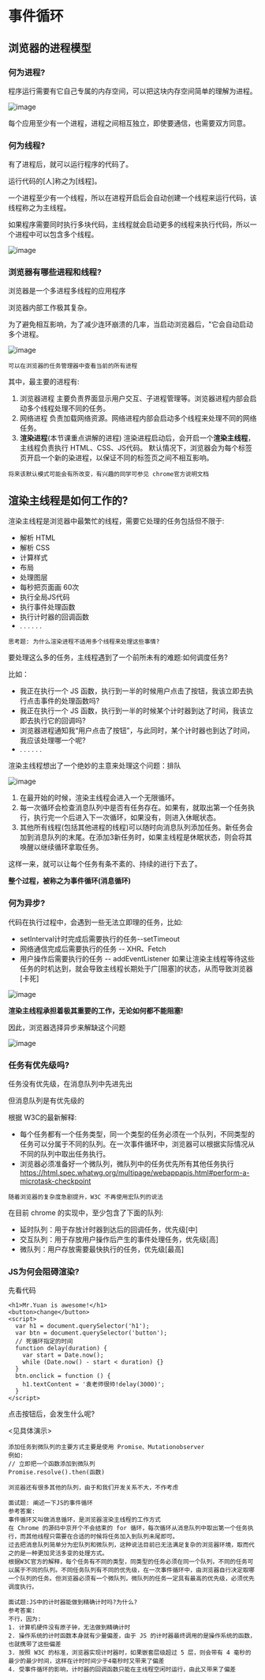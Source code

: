 # 事件循环

## 浏览器的进程模型
### 何为进程?

程序运行需要有它自己专属的内存空间，可以把这块内存空间简单的理解为进程。

![image](./images/duyi-test-1.png)

每个应用至少有一个进程，进程之间相互独立，即使要通信，也需要双方同意。

### 何为线程?

有了进程后，就可以运行程序的代码了。

运行代码的[人]称之为[线程]。

一个进程至少有一个线程，所以在进程开启后会自动创建一个线程来运行代码，该线程称之为主线程。

如果程序需要同时执行多块代码，主线程就会启动更多的线程来执行代码，所以一个进程中可以包含多个线程。

![image](./images/duyi-test-2.png)

### 浏览器有哪些进程和线程?

浏览器是一个多进程多线程的应用程序

浏览器内部工作极其复杂。

为了避免相互影响，为了减少连环崩溃的几率，当启动浏览器后，"它会自动启动多个进程。

![image](./images/duyi-test-3.png)

```
可以在浏览器的任务管理器中查看当前的所有进程
```

其中，最主要的进程有:
1. 浏览器进程
主要负责界面显示用户交互、子进程管理等。浏览器进程内部会启动多个线程处理不同的任务。
2. 网络进程 
负责加载网络资源。网络进程内部会启动多个线程来处理不同的网络任务。
3. **渲染进程**(本节课重点讲解的进程)
渲染进程启动后，会开启一个**渲染主线程**，主线程负责执行 HTML、CSS、JS代码。
默认情况下，浏览器会为每个标签页开启一个新的染进程，以保证不同的标签页之间不相互影响。
```
将来该默认模式可能会有所改变，有兴趣的同学可参见 chrome官方说明文档
```
## 渲染主线程是如何工作的?

渲染主线程是浏览器中最繁忙的线程，需要它处理的任务包括但不限于:

- 解析 HTML
- 解析 CSS
- 计算样式
- 布局
- 处理图层
- 每秒把页面画 60次
- 执行全局JS代码
- 执行事件处理函数
- 执行计时器的回调函数
- . . . . . .

```
思考题: 为什么渲染进程不适用多个线程来处理这些事情?
```

要处理这么多的任务，主线程遇到了一个前所未有的难题:如何调度任务?

比如：
- 我正在执行一个 JS 函数，执行到一半的时候用户点击了按钮，我该立即去执行点击事件的处理函数吗?
- 我正在执行一个 JS 函数，执行到一半的时候某个计时器到达了时间，我该立即去执行它的回调吗?
- 浏览器进程通知我“用户点击了按钮”，与此同时，某个计时器也到达了时间，我应该处理哪一个呢?
- . . . . . .

渲染主线程想出了一个绝妙的主意来处理这个问题：排队

![image](./images/duyi-test-4.png)

1. 在最开始的时候，渲染主线程会进入一个无限循环。
2. 每一次循环会检查消息队列中是否有任务存在。如果有，就取出第一个任务执行，执行完一个后进入下一次循环，如果没有，则进入休眠状态。
3. 其他所有线程(包括其他进程的线程)可以随时向消息队列添加任务。新任务会加到消息队列的末尾。在添加3新任务时，如果主线程是休眠状态，则会将其唤醒以继续循环拿取任务。

这样一来，就可以让每个任务有条不紊的、持续的进行下去了。

**整个过程，被称之为事件循环(消息循环)**

### 何为异步?

代码在执行过程中，会遇到一些无法立即理的任务，比如:
- setInterval计时完成后需要执行的任务--setTimeout
- 网络通信完成后需要执行的任务 -- XHR、Fetch
- 用户操作后需要执行的任务 -- addEventListener
如果让渲染主线程等待这些任务的时机达到，就会导致主线程长期处于广[阻塞]的状态，从而导致浏览器[卡死]

![image](./images/duyi-test-5.png)

**渲染主线程承担着极其重要的工作，无论如何都不能阻塞!**

因此，浏览器选择异步来解缺这个问题

![image](./images/duyi-test-6.png)

### 任务有优先级吗?

任务没有优先级，在消息队列中先进先出

但消息队列是有优先级的

根据 W3C的最新解释:
- 每个任务都有一个任务类型，同一个类型的任务必须在一个队列，不同类型的任务可以分属于不同的队列。在一次事件循环中，浏览器可以根据实际情况从不同的队列中取出任务执行。
- 浏览器必须准备好一个微队列，微队列中的任务优先所有其他任务执行
https://html.spec.whatwg.org/multipage/webappapis.html#perform-a-microtask-checkpoint

```
随着浏览器的复杂度急剧提升，W3C 不再使用宏队列的说法
```

在目前 chrome 的实现中，至少包含了下面的队列:
- 延时队列：用于存放计时器到达后的回调任务，优先级[中]
- 交互队列：用于存放用户操作后产生的事件处理任务，优先级[高]
- 微队列：用户存放需要最快执行的任务，优先级[最高]

### JS为何会阻碍渲染?

先看代码
```
<h1>Mr.Yuan is awesome!</h1>
<button>change</button>
<script>
  var h1 = document.querySelector('h1');
  var btn = document.querySelector('button');
  // 死循环指定的时间
  function delay(duration) {
    var start = Date.now();
    while (Date.now() - start < duration) {}
  }
  btn.onclick = function () {
    h1.textContent = '袁老师很帅!delay(3000)';
  }
</script>
```
点击按钮后，会发生什么呢?

<见具体演示>

```
添加任务到微队列的主要方式主要是使用 Promise、Mutationobserver
例如:
// 立即把一个函数添加到微队列
Promise.resolve().then(函数)
```

```
浏览器还有很多其他的队列，由于和我们开发关系不大，不作考虑
```

```
面试题: 阐述一下JS的事件循环
参考答案:
事件循环又叫做消息循环，是浏览器渲染主线程的工作方式
在 Chrome 的源码中京开个不会结束的 for 循环，每次循环从消息队列中取出第一个任务执行，而其他线程只需要在合适的时候将任务加入到队列未尾即可。
过去把消息队列简单分为宏队列和微队列，这种说法目前已无法满足复杂的浏览器环境，取而代之的是一种更加灵活多变的处理方式。
根据W3C官方的解释，每个任务有不同的类型，同类型的任务必须在同一个队列，不同的任务可以属于不同的队列。不同任务队列有不同的优先级，在一次事件循环中，由浏览器自行决定取哪一个队列的任务。但浏览器必须有一个微队列，微队列的任务一定具有最高的优先级，必须优先调度执行。
```

```
面试题:JS中的计时器能做到精确计时吗?为什么?
参考答案:
不行，因为:
1. 计算机硬件没有原子钟，无法做到精确计时
2. 操作系统的计时函数本身就有少量偏差，由于 JS 的计时器最终调用的是操作系统的函数，也就携带了这些偏差
3. 按照 W3C 的标准，浏览器实现计时器时，如果嵌套层级超过 5 层，则会带有 4 毫秒的最少的最少时间，这样在计时时间少于4毫秒时又带来了偏差
4. 受事件循环的影响，计时器的回调函数只能在主线程空闲时运行，由此又带来了偏差
```
